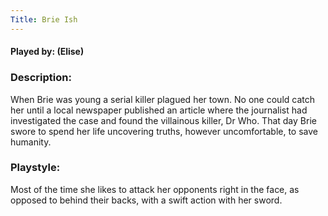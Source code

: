 ```yaml
---
Title: Brie Ish
---
```

#### Played by: (Elise)
### Description:
When Brie was young a serial killer plagued her town. No one could catch her until a local newspaper published an article where the journalist had investigated the case and found the villainous killer, Dr Who. That day Brie swore to spend her life uncovering truths, however uncomfortable, to save humanity.

### Playstyle:
Most of the time she likes to attack her opponents right in the face, as opposed to behind their backs, with a swift action with her sword.